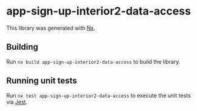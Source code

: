# app-sign-up-interior2-data-access

This library was generated with [Nx](https://nx.dev).

## Building

Run `nx build app-sign-up-interior2-data-access` to build the library.

## Running unit tests

Run `nx test app-sign-up-interior2-data-access` to execute the unit tests via [Jest](https://jestjs.io).
